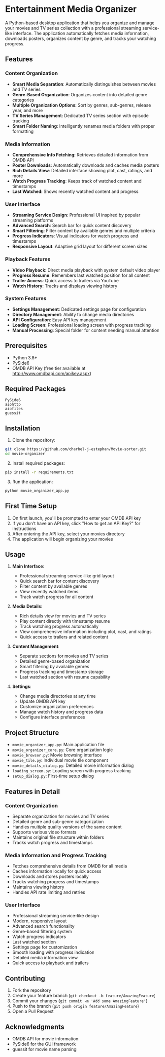 # Entertainment Media Organizer

A Python-based desktop application that helps you organize and manage your movies and TV series collection with a professional streaming service-like interface. The application automatically fetches media information, downloads posters, organizes content by genre, and tracks your watching progress.

## Features

### Content Organization
- **Smart Media Separation**: Automatically distinguishes between movies and TV series
- **Genre-Based Organization**: Organizes content into detailed genre categories
- **Multiple Organization Options**: Sort by genres, sub-genres, release year, and more
- **TV Series Management**: Dedicated TV series section with episode tracking
- **Smart Folder Naming**: Intelligently renames media folders with proper formatting

### Media Information
- **Comprehensive Info Fetching**: Retrieves detailed information from OMDB API
- **Poster Downloads**: Automatically downloads and caches media posters
- **Rich Details View**: Detailed interface showing plot, cast, ratings, and more
- **Watch Progress Tracking**: Keeps track of watched content and timestamps
- **Last Watched**: Shows recently watched content and progress

### User Interface
- **Streaming Service Design**: Professional UI inspired by popular streaming platforms
- **Advanced Search**: Search bar for quick content discovery
- **Smart Filtering**: Filter content by available genres and multiple criteria
- **Progress Indicators**: Visual indicators for watch progress and timestamps
- **Responsive Layout**: Adaptive grid layout for different screen sizes

### Playback Features
- **Video Playback**: Direct media playback with system default video player
- **Progress Resume**: Remembers last watched position for all content
- **Trailer Access**: Quick access to trailers via YouTube
- **Watch History**: Tracks and displays viewing history

### System Features
- **Settings Management**: Dedicated settings page for configuration
- **Directory Management**: Ability to change media directories
- **API Configuration**: Easy API key management
- **Loading Screen**: Professional loading screen with progress tracking
- **Manual Processing**: Special folder for content needing manual attention

## Prerequisites

- Python 3.8+
- PySide6
- OMDB API Key (free tier available at http://www.omdbapi.com/apikey.aspx)

## Required Packages

```
PySide6
aiohttp
aiofiles
guessit
```

## Installation

1. Clone the repository:
```bash
git clone https://github.com/charbel-j-estephan/Movie-sorter.git
cd movie-organizer
```

2. Install required packages:
```bash
pip install -r requirements.txt
```

3. Run the application:
```bash
python movie_organizer_app.py
```

## First Time Setup

1. On first launch, you'll be prompted to enter your OMDB API key
2. If you don't have an API key, click "How to get an API Key?" for instructions
3. After entering the API key, select your movies directory
4. The application will begin organizing your movies

## Usage

1. **Main Interface**:
   - Professional streaming service-like grid layout
   - Quick search bar for content discovery
   - Filter content by available genres
   - View recently watched items
   - Track watch progress for all content

2. **Media Details**:
   - Rich details view for movies and TV series
   - Play content directly with timestamp resume
   - Track watching progress automatically
   - View comprehensive information including plot, cast, and ratings
   - Quick access to trailers and related content

3. **Content Management**:
   - Separate sections for movies and TV series
   - Detailed genre-based organization
   - Smart filtering by available genres
   - Progress tracking and timestamp storage
   - Last watched section with resume capability

4. **Settings**:
   - Change media directories at any time
   - Update OMDB API key
   - Customize organization preferences
   - Manage watch history and progress data
   - Configure interface preferences

## Project Structure

- `movie_organizer_app.py`: Main application file
- `movie_organizer_core.py`: Core organization logic
- `movie_browser.py`: Movie browsing interface
- `movie_tile.py`: Individual movie tile component
- `movie_details_dialog.py`: Detailed movie information dialog
- `loading_screen.py`: Loading screen with progress tracking
- `setup_dialog.py`: First-time setup dialog

## Features in Detail

### Content Organization
- Separate organization for movies and TV series
- Detailed genre and sub-genre categorization
- Handles multiple quality versions of the same content
- Supports various video formats
- Maintains original file structure within folders
- Tracks watch progress and timestamps

### Media Information and Progress Tracking
- Fetches comprehensive details from OMDB for all media
- Caches information locally for quick access
- Downloads and stores posters locally
- Tracks watching progress and timestamps
- Maintains viewing history
- Handles API rate limiting and retries

### User Interface
- Professional streaming service-like design
- Modern, responsive layout
- Advanced search functionality
- Genre-based filtering system
- Watch progress indicators
- Last watched section
- Settings page for customization
- Smooth loading with progress indication
- Detailed media information view
- Quick access to playback and trailers

## Contributing

1. Fork the repository
2. Create your feature branch (`git checkout -b feature/AmazingFeature`)
3. Commit your changes (`git commit -m 'Add some AmazingFeature'`)
4. Push to the branch (`git push origin feature/AmazingFeature`)
5. Open a Pull Request

## Acknowledgments

- OMDB API for movie information
- PySide6 for the GUI framework
- guessit for movie name parsing

